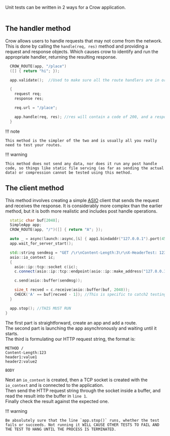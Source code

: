 Unit tests can be written in 2 ways for a Crow application.<br><br>

## The handler method
Crow allows users to handle requests that may not come from the network. This is done by calling the `handle(req, res)` method and providing a request and response objects. Which causes crow to identify and run the appropriate handler, returning the resulting response.

```cpp linenums="1"
  CROW_ROUTE(app, "/place")
  ([] { return "hi"; });

  app.validate();  //Used to make sure all the route handlers are in order.

  {
    request req;
    response res;

    req.url = "/place";

    app.handle(req, res); //res will contain a code of 200, and a response body of "hi"
  }
```

!!! note

    This method is the simpler of the two and is usually all you really need to test your routes.


!!! warning

    This method does not send any data, nor does it run any post handle code, so things like static file serving (as far as sending the actual data) or compression cannot be tested using this method.


## The client method
This method involves creating a simple [ASIO](https://think-async.com/Asio/) client that sends the request and receives the response. It is considerably more complex than the earlier method, but it is both more realistic and includes post handle operations.

```cpp linenums="1"
  static char buf[2048];
  SimpleApp app;
  CROW_ROUTE(app, "/")([] { return "A"; });

  auto _ = async(launch::async,[&] { app1.bindaddr("127.0.0.1").port(45451).run(); });
  app.wait_for_server_start();

  std::string sendmsg = "GET /\r\nContent-Length:3\r\nX-HeaderTest: 123\r\n\r\nA=B\r\n";
  asio::io_context ic;
  {
    asio::ip::tcp::socket c(ic);
    c.connect(asio::ip::tcp::endpoint(asio::ip::make_address("127.0.0.1"), 45451));

    c.send(asio::buffer(sendmsg));

    size_t recved = c.receive(asio::buffer(buf, 2048));
    CHECK('A' == buf[recved - 1]); //This is specific to catch2 testing library, but it should give a general idea of how to read the response.
  }

  app.stop(); //THIS MUST RUN
}

```
The first part is straightforward, create an app and add a route.<br>
The second part is launching the app asynchronously and waiting until it starts.<br>
The third is formulating our HTTP request string, the format is:
```
METHOD /
Content-Length:123
header1:value1
header2:value2

BODY

```
Next an `io_context` is created, then a TCP socket is created with the `io_context` and is connected to the application.<br>
Then send the HTTP request string through the socket inside a buffer, and read the result into the buffer in `line 1`.<br>
Finally check the result against the expected one.

!!! warning

    Be absolutely sure that the line `app.stop()` runs, whether the test fails or succeeds. Not running it WILL CAUSE OTHER TESTS TO FAIL AND THE TEST TO HANG UNTIL THE PROCESS IS TERMINATED.
